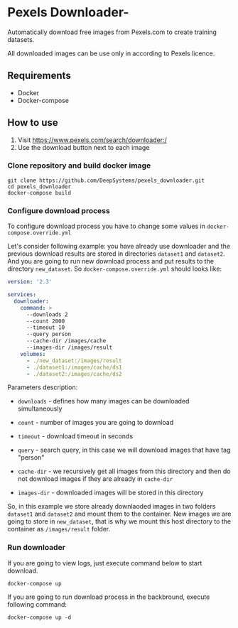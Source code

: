 # Pexels Downloader- 

Automatically download free images from Pexels.com to create training datasets.

All downloaded images can be use only in according to Pexels licence. 

## Requirements
* Docker
* Docker-compose

## How to use
1. Visit https://www.pexels.com/search/downloader:/ 
2. Use the download button next to each image 


### Clone repository and build docker image

```
git clone https://github.com/DeepSystems/pexels_downloader.git
cd pexels_downloader
docker-compose build
```

### Configure download process
To configure download process you have to change some values in `docker-compose.override.yml`

Let's consider following example: you have already use downloader and the previous download results are stored in directories `dataset1` and `dataset2`. And you are going to run new download process and put results to the directory `new_dataset`. So `docker-compose.override.yml` should looks like:

```yaml
version: '2.3'

services:
  downloader:
    command: >
      --downloads 2
      --count 2000
      --timeout 10
      --query person
      --cache-dir /images/cache
      --images-dir /images/result
    volumes:
      - ./new_dataset:/images/result
      - ./dataset1:/images/cache/ds1
      - ./dataset2:/images/cache/ds2
```

Parameters description:
* `downloads` - defines how many images can be downloaded simultaneously

* `count` - number of images you are going to download

* `timeout` - download timeout in seconds

* `query` - search query, in this case we will download images that have tag "person"

* `cache-dir` - we recursively get all images from this directory and then do not download images if they are already in `cache-dir`

* `images-dir` - downloaded images will be stored in this directory

So, in this example we store already downlaoded images in two folders `dataset1` and `dataset2` and mount them to the container. New images we are going to store in `new_dataset`, that is why we mount this host directory to the container as `/images/result` folder.

### Run downloader

If you are going to view logs, just execute command below to start download.
```
docker-compose up
```

If you are going to run download process in the backbround, execute following command:
```
docker-compose up -d
```
